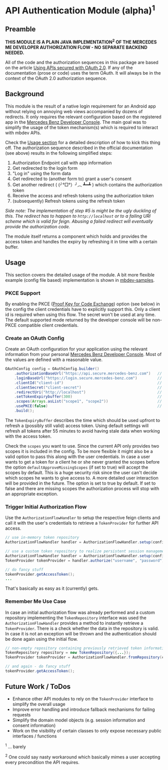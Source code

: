# API Authentication Module (alpha)<sup>1</sup>
## Preamble
**THIS MODULE IS A PLAIN JAVA IMPLEMENTATION<sup>2</sup> OF THE MERCEDES ME DEVELOPER AUTHORIZATION FLOW - NO SEPARATE BACKEND NEEDED.**

All of the code and the authorization sequences in this package are based on the article 
[Using APIs secured with OAuth 2.0](https://developer.mercedes-benz.com/content-page/oauth-documentation). If any of the documentation (prose or code) uses the term OAuth. It will always be in the context of the OAuth 2.0 authorization sequence. 

## Background
This module is the result of a native login requirement for an Android app without relying on annoying web views accompanied by dozens of redirects. It only requires the relevant configuration based on the registered app in the [Mercedes Benz Developer Console](https://developer.mercedes-benz.com/console). The main goal was to simplify the usage of the token mechanism(s) which is required to interact with mbdev APIs. 

Check the [Usage section](#usage) for a detailed description of how to kick this thing off. The authorization sequence described in the official documentation (see above) results in the following simplified steps:

1. Authorization Endpoint call with app information
2. Get redirected to the login form
3. "Log in" using the form data
4. Get redirected to (another form to) grant a user's consent
5. Get another redirect ( (╯°□°）╯︵ ┻━┻ ) which contains the authorization token
6. Receive the access and refresh tokens using the authorization token
7. (subsequently) Refresh tokens using the refresh token

*Side note: The implementation of step #5 is might be the ugly duckling of this. The redirect has to happen to `http://localhost` or to a failing URI scheme which is valid for feign. Abusing a failed redirect will eventually provide the authorization code.*

The module itself returns a component which holds and provides the access token and handles the expiry by refreshing it in time with a certain buffer.

## <a id="usage"></a>Usage
This section covers the detailed usage of the module. A bit more flexible example (config file based) implementation is shown in [mbdev-samples](../mbdev-samples).

### PKCE Support ###
By enabling the PKCE ([Proof Key for Code Exchange](https://tools.ietf.org/html/rfc7636)) option (see below) in the config the client credentials have to explicitly support this.
Only a client id is required when using this flow. The secret won't be used at any time. The default supported mode returned by the developer console will be non-PKCE compatible client credentials.

### Create an OAuth Config ###
Create an OAuth configuration for your application using the relevant information from your personal [Mercedes Benz Developer Console](https://developer.mercedes-benz.com/console). Most of the values are defined with a reasonable value.

```java
OAuthConfig config = OAuthConfig.builder()
    .authorizationBaseUrl("https://api.secure.mercedes-benz.com")   // set by default
    .loginBaseUrl("https://login.secure.mercedes-benz.com")         // set by default
    .clientId("client-id")                                          // get from mdev console
    .clientSecret("client-secret")                                  // get from mbdev console
    .redirectUri("http://localhost")                                // set by default (@see side note)
    .setTokenExpirybuffer(300)                                      // set by default to five minutes
    .scopes(Arrays.asList("scope1", "scope2"))                      // desired scopes
    .usePKCE(false)                                                 // set by default
    .build();
```

The `TokenExpiryBuffer` describes the time which should be used upfront to refresh a (possibly still valid) access token. Using default settings will refresh all tokens after 55 minutes to avoid having stale data when working with
the access token.

Check the `scopes` you want to use. Since the current API only provides two scopes it is included in the config. To be more flexible it might also be a valid option to pass this along with the user credentials.
In case a user wants to get a token for a client he or she never granted the scopes before the option `defaultApproveMissingScopes` (if set to true) will accept the scopes by default. This is a huge security risk since the user can't decide which scopes
he wants to give access to. A more detailed user interaction will be provided in the future. The option is set to true by default. If set to false and there are missing scopes
the authorization process will stop with an appropriate exception. 

### Trigger Initial Authorization Flow ###
Use the `AuthorizationFlowHandler` to setup the respective feign clients and call it with the user's credentials to retrieve a `TokenProvider` for further API access.

```java
// use in-memory token repository
AuthorizationFlowHandler handler = AuthorizationFlowHandler.setup(config);

// use a custom token repository to realize persistent session management
AuthorizationFlowHandler handler = AuthorizationFlowHandler.setup(config, new TokenRepository({...}));
TokenProvider tokenProvider = handler.authorize("username", "password");

// do fancy stuff
tokenProvider.getAccessToken();
...
```

That's basically as easy as it (currently) gets.

### Remember Me Use Case ###
In case an initial authorization flow was already performed and a custom repository implementing the `TokenRepository` interface was used the `AuthorizationFlowHandler` provides a method to instantly retrieve a `TokenProvider`. There is a check whether the data in the repository is valid. In case it is not an exception will be thrown and the authentication should be done again using the initial flow.

```java
// non-empty repository containing previously retrieved token information
TokenRepository repository = new TokenRepository({...});
TokenProvider tokenProvider = AuthorizationFlowHandler.fromRepository(config.getOAuthConfig(), repository);

// and again - do fancy stuff
tokenProvider.getAccessToken();
```

## Future Work / ToDos
* Enhance other API modules to rely on the `TokenProvider` interface to simplify the overall usage
* Improve error handling and introduce fallback mechanisms for failing requests
* Simplify the domain model objects (e.g. session information and consent information)
* Work on the visibility of certain classes to only expose necessary public interfaces / functions

<sup>1</sup> ... barely

<sup>2</sup> One could say nasty workaround which basically mimes a user accepting every precondition the API requires.
